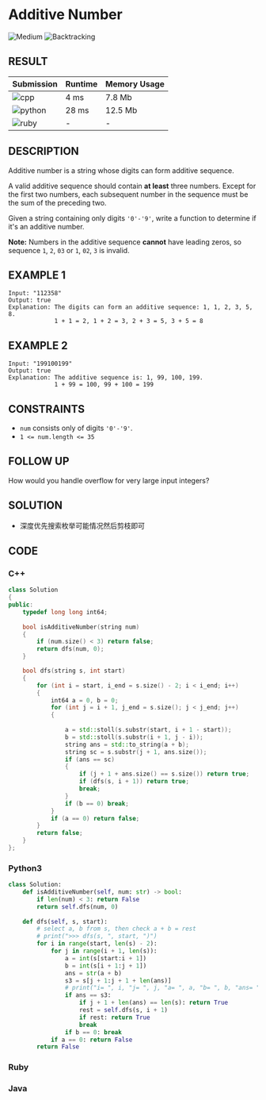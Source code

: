 # Additive Number

![Medium](https://img.shields.io/badge/-Medium-f0ad4e.svg) ![Backtracking](https://img.shields.io/badge/回溯法-Backtracking-007ec6.svg)

## RESULT

| Submission                                                        | Runtime | Memory Usage |
| ----------------------------------------------------------------- | ------- | ------------ |
| ![cpp](https://img.shields.io/badge/leetcode306-cpp-f34b7d.svg)   | 4 ms    | 7.8 Mb       |
| ![python](https://img.shields.io/badge/leetcode306-py-3572A5.svg) | 28 ms   | 12.5 Mb      |
| ![ruby](https://img.shields.io/badge/leetcode306-rb-701516.svg)   | -       | -            |

## DESCRIPTION

Additive number is a string whose digits can form additive sequence.

A valid additive sequence should contain **at least** three numbers. Except for the first two numbers, each subsequent number in the sequence must be the sum of the preceding two.

Given a string containing only digits `'0'-'9'`, write a function to determine if it's an additive number.

**Note:** Numbers in the additive sequence **cannot** have leading zeros, so sequence `1`, `2`, `03` or `1`, `02`, `3` is invalid.

## EXAMPLE 1

```plain
Input: "112358"
Output: true
Explanation: The digits can form an additive sequence: 1, 1, 2, 3, 5, 8. 
             1 + 1 = 2, 1 + 2 = 3, 2 + 3 = 5, 3 + 5 = 8
```

## EXAMPLE 2

```plain
Input: "199100199"
Output: true
Explanation: The additive sequence is: 1, 99, 100, 199. 
             1 + 99 = 100, 99 + 100 = 199
```

## CONSTRAINTS

* `num` consists only of digits `'0'-'9'`.
* `1 <= num.length <= 35`

## FOLLOW UP

How would you handle overflow for very large input integers?

## SOLUTION

* 深度优先搜索枚举可能情况然后剪枝即可

## CODE

### C++

```cpp
class Solution
{
public:
    typedef long long int64;
    
    bool isAdditiveNumber(string num)
    {
        if (num.size() < 3) return false;
        return dfs(num, 0);
    }

    bool dfs(string s, int start)
    {
        for (int i = start, i_end = s.size() - 2; i < i_end; i++)
        {
            int64 a = 0, b = 0;
            for (int j = i + 1, j_end = s.size(); j < j_end; j++)
            {
                
                a = std::stoll(s.substr(start, i + 1 - start));
                b = std::stoll(s.substr(i + 1, j - i));
                string ans = std::to_string(a + b);
                string sc = s.substr(j + 1, ans.size());
                if (ans == sc)
                {
                    if (j + 1 + ans.size() == s.size()) return true;
                    if (dfs(s, i + 1)) return true;
                    break;
                }
                if (b == 0) break;
            }
            if (a == 0) return false;
        }
        return false;
    }
};
```

### Python3

```python
class Solution:
    def isAdditiveNumber(self, num: str) -> bool:
        if len(num) < 3: return False
        return self.dfs(num, 0)
    
    def dfs(self, s, start):
        # select a, b from s, then check a + b = rest
        # print(">>> dfs(s, ", start, ")")
        for i in range(start, len(s) - 2):
            for j in range(i + 1, len(s)):
                a = int(s[start:i + 1])
                b = int(s[i + 1:j + 1])
                ans = str(a + b)
                s3 = s[j + 1:j + 1 + len(ans)]
                # print("i= ", i, "j= ", j, "a= ", a, "b= ", b, "ans= ", ans, "s3= ", s3, )
                if ans == s3:
                    if j + 1 + len(ans) == len(s): return True
                    rest = self.dfs(s, i + 1)
                    if rest: return True
                    break
                if b == 0: break
            if a == 0: return False
        return False
```

### Ruby

### Java
